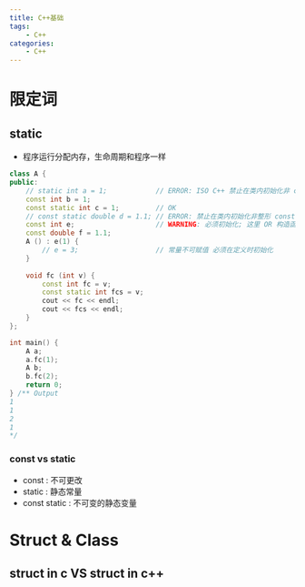 ```yaml
---
title: C++基础
tags:
	- C++
categories:
	- C++
---
```


# 限定词

## static

- 程序运行分配内存，生命周期和程序一样

```c++
class A {
public:
    // static int a = 1;            // ERROR: ISO C++ 禁止在类内初始化非 const static 成员变量
    const int b = 1;            
    const static int c = 1;         // OK
    // const static double d = 1.1; // ERROR: 禁止在类内初始化非整形 const static 成员变量
    const int e;                    // WARNING: 必须初始化; 这里 OR 构造函数初始化列表
    const double f = 1.1;
    A () : e(1) {
        // e = 3;                   // 常量不可赋值 必须在定义时初始化
    }
    
    void fc (int v) {
        const int fc = v;
        const static int fcs = v;
        cout << fc << endl;
        cout << fcs << endl;
    }
};

int main() {
    A a;
    a.fc(1);
    A b;
    b.fc(2);
    return 0;
} /** Output
1
1
2
1
*/
```

### const vs static

- const : 不可更改
- static : 静态常量
- const static : 不可变的静态变量

# Struct & Class

## struct in c VS struct in c++

